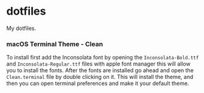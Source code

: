 # dotfiles
My dotfiles.

### macOS Terminal Theme - Clean
To install first add the Inconsolata font by opening the `Inconsolata-Bold.ttf` and `Inconsolata-Regular.ttf` files with apple font manager this will allow you to install the fonts.  After the fonts are installed go ahead and open the `Clean.terminal` file by double clicking on it.  This will install the theme, and then you can open terminal preferences and make it your default theme.

